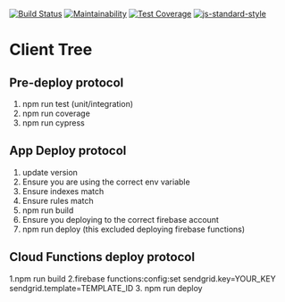 [![Build Status](https://travis-ci.org/joshpitzalis/clienttree.svg?branch=master)](https://travis-ci.org/joshpitzalis/clienttree)
[![Maintainability](https://api.codeclimate.com/v1/badges/a7d3a377e5ac1f6f60e3/maintainability)](https://codeclimate.com/github/joshpitzalis/clienttree/maintainability)
[![Test Coverage](https://api.codeclimate.com/v1/badges/a7d3a377e5ac1f6f60e3/test_coverage)](https://codeclimate.com/github/joshpitzalis/clienttree/test_coverage)
[![js-standard-style](https://cdn.rawgit.com/standard/standard/master/badge.svg)](http://standardjs.com)


# Client Tree

## Pre-deploy protocol
1. npm run test (unit/integration)
2. npm run coverage
3. npm run cypress

## App Deploy protocol
1. update version
2. Ensure you are using the correct env variable
3. Ensure indexes match
4. Ensure rules match
5. npm run build
6. Ensure you deploying to the correct firebase account
7. npm run deploy (this excluded deploying firebase functions)

## Cloud Functions deploy protocol
1.npm run build
2.firebase functions:config:set sendgrid.key=YOUR_KEY sendgrid.template=TEMPLATE_ID
3. npm run deploy
